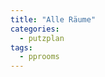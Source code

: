 ```yaml
---
title: "Alle Räume"
categories:
  - putzplan
tags:
  - pprooms
---
```

<!--stackedit_data:
eyJoaXN0b3J5IjpbLTEwNTA4NTIwMTZdfQ==
-->